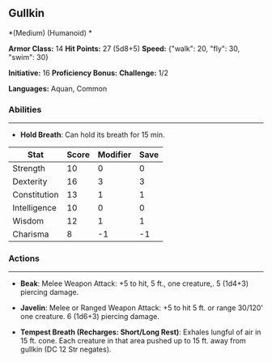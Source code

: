 ## Gullkin
*(Medium) (Humanoid) *

**Armor Class:** 14
**Hit Points:** 27 (5d8+5)
**Speed:** {"walk": 20, "fly": 30, "swim": 30}

**Initiative:** 16
**Proficiency Bonus:**
**Challenge:** 1/2

**Languages:** Aquan, Common

### Abilities
 --- 
- **Hold Breath**: Can hold its breath for 15 min.



| Stat | Score | Modifier | Save |
| ---- | ---- | ---- | ---- |
| Strength | 10 | 0 | 0 |
| Dexterity | 16 | 3 | 3 |
| Constitution | 13 | 1 | 1 |
| Intelligence | 10 | 0 | 0 |
| Wisdom | 12 | 1 | 1 |
| Charisma | 8 | -1 | -1 |

### Actions
 --- 
- **Beak**: Melee Weapon Attack: +5 to hit, 5 ft., one creature,. 5 (1d4+3) piercing damage.

- **Javelin**: Melee or Ranged Weapon Attack: +5 to hit 5 ft. or range 30/120' one creature. 6 (1d6+3) piercing damage.

- **Tempest Breath (Recharges: Short/Long Rest)**: Exhales lungful of air in 15 ft. cone. Each creature in that area pushed up to 15 ft. away from gullkin (DC 12 Str negates).

